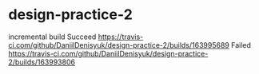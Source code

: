 # design-practice-2
incremental build
Succeed https://travis-ci.com/github/DaniilDenisyuk/design-practice-2/builds/163995689
Failed https://travis-ci.com/github/DaniilDenisyuk/design-practice-2/builds/163993806
